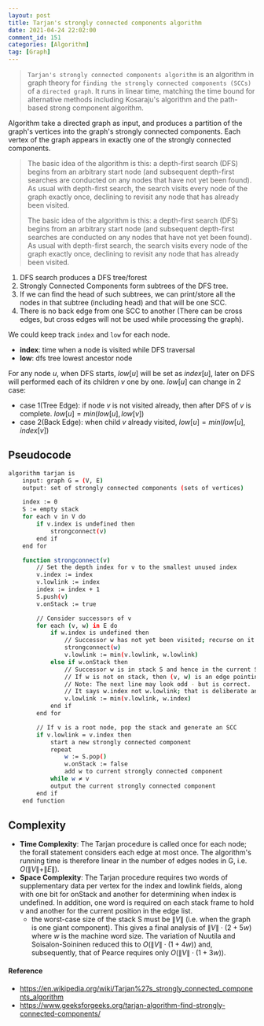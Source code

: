 ```yaml
---
layout: post
title: Tarjan's strongly connected components algorithm
date: 2021-04-24 22:02:00
comment_id: 151
categories: [Algorithm]
tag: [Graph]
---
```


> `Tarjan's strongly connected components algorithm` is an algorithm in graph theory for `finding the strongly connected components (SCCs)` of a `directed graph`. It runs in linear time, matching the time bound for alternative methods including Kosaraju's algorithm and the path-based strong component algorithm.

Algorithm take a directed graph as input, and produces a partition of the graph's vertices into the graph's strongly connected components. Each vertex of the graph appears in exactly one of the strongly connected components.

> The basic idea of the algorithm is this: a depth-first search (DFS) begins from an arbitrary start node (and subsequent depth-first searches are conducted on any nodes that have not yet been found). As usual with depth-first search, the search visits every node of the graph exactly once, declining to revisit any node that has already been visited.
>
> The basic idea of the algorithm is this: a depth-first search (DFS) begins from an arbitrary start node (and subsequent depth-first searches are conducted on any nodes that have not yet been found). As usual with depth-first search, the search visits every node of the graph exactly once, declining to revisit any node that has already been visited.

1. DFS search produces a DFS tree/forest
2. Strongly Connected Components form subtrees of the DFS tree.
3. If we can find the head of such subtrees, we can print/store all the nodes in that subtree (including head) and that will be one SCC.
4. There is no back edge from one SCC to another (There can be cross edges, but cross edges will not be used while processing the graph).

We could keep track `index` and `low` for each node.

- **index**: time when a node is visited while DFS traversal
- **low**: dfs tree lowest ancestor node

For any node $u$, when DFS starts, $low[u]$ will be set as $index[u]$, later on DFS will performed each of its children $v$ one by one. $low[u]$ can change in 2 case:

- case 1(Tree Edge): if node $v$ is not visited already, then after DFS of $v$ is complete. $low[u] = min(low[u], low[v])$
- case 2(Back Edge): when child $v$ already visited, $low[u] = min(low[u], index[v])$

## Pseudocode

```sh
algorithm tarjan is
    input: graph G = (V, E)
    output: set of strongly connected components (sets of vertices)

    index := 0
    S := empty stack
    for each v in V do
        if v.index is undefined then
            strongconnect(v)
        end if
    end for

    function strongconnect(v)
        // Set the depth index for v to the smallest unused index
        v.index := index
        v.lowlink := index
        index := index + 1
        S.push(v)
        v.onStack := true

        // Consider successors of v
        for each (v, w) in E do
            if w.index is undefined then
                // Successor w has not yet been visited; recurse on it
                strongconnect(w)
                v.lowlink := min(v.lowlink, w.lowlink)
            else if w.onStack then
                // Successor w is in stack S and hence in the current SCC
                // If w is not on stack, then (v, w) is an edge pointing to an SCC already found and must be ignored
                // Note: The next line may look odd - but is correct.
                // It says w.index not w.lowlink; that is deliberate and from the original paper
                v.lowlink := min(v.lowlink, w.index)
            end if
        end for

        // If v is a root node, pop the stack and generate an SCC
        if v.lowlink = v.index then
            start a new strongly connected component
            repeat
                w := S.pop()
                w.onStack := false
                add w to current strongly connected component
            while w ≠ v
            output the current strongly connected component
        end if
    end function
```

## Complexity

- **Time Complexity**: The Tarjan procedure is called once for each node; the forall statement considers each edge at most once. The algorithm's running time is therefore linear in the number of edges nodes in G, i.e. $\displaystyle O(\|V\|+\|E\|)$.
- **Space Complexity**: The Tarjan procedure requires two words of supplementary data per vertex for the index and lowlink fields, along with one bit for onStack and another for determining when index is undefined. In addition, one word is required on each stack frame to hold v and another for the current position in the edge list.
  - the worst-case size of the stack S must be $\|V\|$ (i.e. when the graph is one giant component). This gives a final analysis of $\|V\| \cdot (2+5w)$ where $w$ is the machine word size. The variation of Nuutila and Soisalon-Soininen reduced this to $O(\|V\| \cdot (1+4w))$ and, subsequently, that of Pearce requires only $O(\|V\|\cdot (1+3w))$.

#### Reference

- <https://en.wikipedia.org/wiki/Tarjan%27s_strongly_connected_components_algorithm>
- <https://www.geeksforgeeks.org/tarjan-algorithm-find-strongly-connected-components/>
